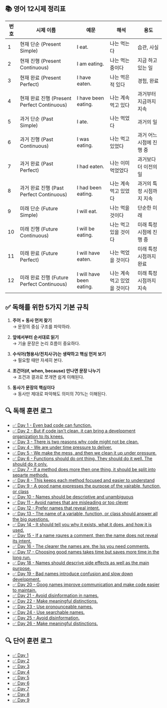 ## 📚 영어 12시제 정리표

| 번호 | 시제 이름                                   | 예문                     | 해석                         | 용도                      |
| ---- | ------------------------------------------- | ------------------------ | ---------------------------- | ------------------------- |
| 1    | 현재 단순 (Present Simple)                  | I eat.                   | 나는 먹는다                  | 습관, 사실                |
| 2    | 현재 진행 (Present Continuous)              | I am eating.             | 나는 먹는 중이다             | 지금 하고 있는 일         |
| 3    | 현재 완료 (Present Perfect)                 | I have eaten.            | 나는 먹은 적 있다            | 경험, 완료                |
| 4    | 현재 완료 진행 (Present Perfect Continuous) | I have been eating.      | 나는 계속 먹고 있다          | 과거부터 지금까지 지속    |
| 5    | 과거 단순 (Past Simple)                     | I ate.                   | 나는 먹었다                  | 과거의 일                 |
| 6    | 과거 진행 (Past Continuous)                 | I was eating.            | 나는 먹고 있었다             | 과거 어느 시점에 진행 중  |
| 7    | 과거 완료 (Past Perfect)                    | I had eaten.             | 나는 이미 먹었었다           | 과거보다 더 이전의 일     |
| 8    | 과거 완료 진행 (Past Perfect Continuous)    | I had been eating.       | 나는 계속 먹고 있었다        | 과거의 특정 시점까지 지속 |
| 9    | 미래 단순 (Future Simple)                   | I will eat.              | 나는 먹을 것이다             | 단순한 미래               |
| 10   | 미래 진행 (Future Continuous)               | I will be eating.        | 나는 먹고 있을 것이다        | 미래 특정 시점에 진행 중  |
| 11   | 미래 완료 (Future Perfect)                  | I will have eaten.       | 나는 먹었을 것이다           | 미래 특정 시점까지 완료   |
| 12   | 미래 완료 진행 (Future Perfect Continuous)  | I will have been eating. | 나는 계속 먹고 있었을 것이다 | 미래 특정 시점까지 지속   |

## ✅ 독해를 위한 5가지 기본 규칙

1. **주어 + 동사 먼저 찾기**  
   → 문장의 중심 구조를 파악하라.

2. **앞에서부터 순서대로 읽기**  
   → 기술 문장은 논리 흐름이 중요하다.

3. **수식어(형용사/전치사구)는 생략하고 핵심 먼저 보기**  
   → 필요할 때만 자세히 본다.

4. **조건어(if, when, because) 만나면 문장 나누기**  
   → 조건과 결과로 쪼개면 쉽게 이해된다.

5. **동사가 문장의 핵심이다**  
   → 동사만 제대로 파악해도 의미의 70%는 이해된다.

## 🔍 독해 훈련 로그

- [✅ Day 1 - Even bad code can function.](logs/day1.md)
- [✅ Day 2 - But if code isn't clean, it can bring a development organization to its knees.](logs/day2.md)
- [✅ Day 3 - There is two reasons why code might not be clean.](logs/day3.md)
- [✅ Day 4 - We are under time pressure to deliver.](logs/day4.md)
- [✅ Day 5 - We make the mess, and then we clean it up under pressure.](logs/day5.md)
- [✅ Day 6 - Functions should do ont thing. They should do it well. The should do it only.](logs/day6.md)
- [✅ Day 7 - If a method does more then one thing, it should be split into separte methods.](logs/day7.md)
- [✅ Day 8 - This keeps each method focused and easier to understand](logs/day8.md)
- [✅ Day 9 - A good name expresses the purpose of the vairable, function, or class](logs/day9.md)
- [✅ Day 10 - Names should be descriptive and unambiguous](logs/day10.md)
- [✅ Day 11 - Avoid names that are misleading or too clever](logs/day11.md)
- [✅ Day 12 - Prefer names that reveal intent.](logs/day12.md)
- [✅ Day 13 - The name of a variable, function, or class should answer all the big questions.](logs/day13.md)
- [✅ Day 14 - It should tell you why it exists, what it does, and how it is used.](logs/day14.md)
- [✅ Day 15 - If a name rqures a comment, then the name does not reveal its intent.](logs/day15.md)
- [✅ Day 16 - The clearer the names are, the lss you need comments.](logs/day16.md)
- [✅ Day 17 - Choosing good names takes time but saves more time in the long run.](logs/day17.md)
- [✅ Day 18 - Names should descrive side effects as well as the main purpose.](logs/day18.md)
- [✅ Day 19 - Bad names introduce confusion and slow down development.](logs/day19.md)
- [✅ Day 20 - Goog names improve communication and make code easier to maintain.](logs/day20.md)
- [✅ Day 21 - Avoid disinformation in names.](logs/day21.md)
- [✅ Day 22 - Make meaningful distinctions.](logs/day22.md)
- [✅ Day 23 - Use pronounceable names.](logs/day23.md)
- [✅ Day 24 - Use searchable names.](logs/day24.md)
- [✅ Day 25 - Avoid disinformation.](logs/day25.md)
- [✅ Day 26 - Make meaningful distinctions.](logs/day26.md)

## 🔍 단어 훈련 로그

- [✅ Day 1](word/day1.md)
- [✅ Day 2](word/day2.md)
- [✅ Day 3](word/day3.md)
- [✅ Day 4](word/day4.md)
- [✅ Day 5](word/day5.md)
- [✅ Day 6](word/day6.md)
- [✅ Day 7](word/day7.md)
- [✅ Day 8](word/day8.md)
- [✅ Day 9](word/day9.md)
